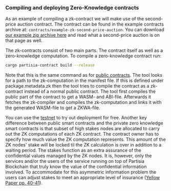 ### Compiling and deploying Zero-Knowledge contracts

As an example of compiling a zk-contract we will make use of the second-price auction contract. The
contract can be found in the example contracts archive at: `contracts/example-zk-second-price-auction`. You can download [our example zip archive here](/docs/smart-contracts/combi-innovation.md) and read what a second-price auction is on that page as well.

The zk-contracts consist of two main parts. The contract itself as well as a zero-knowledge computation.
To compile a zero-knowledge contract run:
```bash
cargo partisia-contract build --release
```

Note that this is the same command as for [public contracts](/docs/smart-contracts/contract-compilation.md). The tool
looks for a path to the zk-computation in the manifest file. If this is defined under package.metadata.zk 
then the tool tries to compile the contract as a zk-contract instead of a normal public contract.
The tool first compiles the public part of the contract to get a WASM- and ABI-file. Afterwards it fetches
the zk-compiler and compiles the zk-computation and links it with the generated WASM-file to get a
ZKWA-file.

You can use the [testnet](/docs/smart-contracts/testnet.md) to try out deployment for free.
Another key difference between public smart contracts and the private zero knowledge smart contracts is that subset 
of high stakes nodes are allocated to carry out the ZK computations of each ZK contract. 
The contract owner has to specify how much value the ZK computation represents. This amount of the ZK nodes' stake 
will be locked til the ZK calculation is over in addition to a waiting period. The stakes function as an extra assurance 
of the confidential values managed by the
ZK nodes. It is, however, only the services and/or the users of the service running on top of Partisia Blockchain that 
truly know the value of the confidential information involved. To accommodate for this asymmetric information problem the users can
adjust stakes to meet an appropriate level of insurance ([Yellow Paper pp. 40-41](https://drive.google.com/file/d/1OX7ljrLY4IgEA1O3t3fKNH1qSO60_Qbw/view)).   

